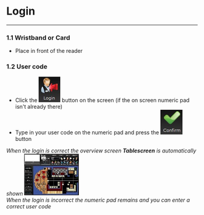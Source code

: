 # **Login**    
***
### 1.1 **Wristband or Card**
* Place in front of the reader   
### 1.2 **User code**    
* Click the ![loginbutton](pictures/loginbutton.jpg) button on the screen (if the on screen numeric pad isn't already there)     
* Type in your user code on the numeric pad and press the ![confirmbutton](pictures/confirmbutton.jpg) button

*When the login is correct the overview screen **Tablescreen** is automatically shown ![tablescreen](pictures/tablescreen.jpg)  
When the login is incorrect the numeric pad remains and you can enter a correct user code* 
